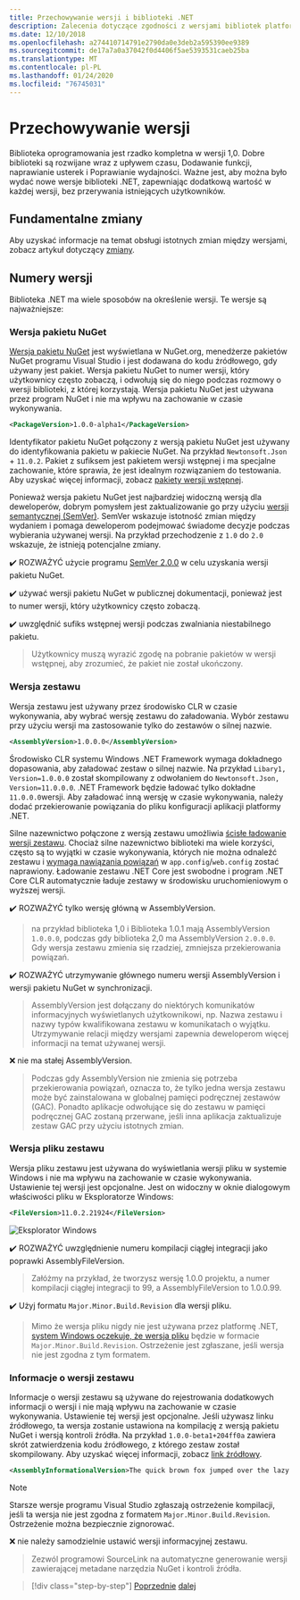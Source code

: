 ```yaml
---
title: Przechowywanie wersji i biblioteki .NET
description: Zalecenia dotyczące zgodności z wersjami bibliotek platformy .NET.
ms.date: 12/10/2018
ms.openlocfilehash: a274410714791e2790da0e3deb2a595390ee9389
ms.sourcegitcommit: de17a7a0a37042f0d4406f5ae5393531caeb25ba
ms.translationtype: MT
ms.contentlocale: pl-PL
ms.lasthandoff: 01/24/2020
ms.locfileid: "76745031"
---
```

# <a name="versioning"></a>Przechowywanie wersji

Biblioteka oprogramowania jest rzadko kompletna w wersji 1,0. Dobre biblioteki są rozwijane wraz z upływem czasu, Dodawanie funkcji, naprawianie usterek i Poprawianie wydajności. Ważne jest, aby można było wydać nowe wersje biblioteki .NET, zapewniając dodatkową wartość w każdej wersji, bez przerywania istniejących użytkowników.

## <a name="breaking-changes"></a>Fundamentalne zmiany

Aby uzyskać informacje na temat obsługi istotnych zmian między wersjami, zobacz artykuł dotyczący [zmiany](./breaking-changes.md).

## <a name="version-numbers"></a>Numery wersji

Biblioteka .NET ma wiele sposobów na określenie wersji. Te wersje są najważniejsze:

### <a name="nuget-package-version"></a>Wersja pakietu NuGet

[Wersja pakietu NuGet](/nuget/reference/package-versioning) jest wyświetlana w NuGet.org, menedżerze pakietów NuGet programu Visual Studio i jest dodawana do kodu źródłowego, gdy używany jest pakiet. Wersja pakietu NuGet to numer wersji, który użytkownicy często zobaczą, i odwołują się do niego podczas rozmowy o wersji biblioteki, z której korzystają. Wersja pakietu NuGet jest używana przez program NuGet i nie ma wpływu na zachowanie w czasie wykonywania.

```xml
<PackageVersion>1.0.0-alpha1</PackageVersion>
```

Identyfikator pakietu NuGet połączony z wersją pakietu NuGet jest używany do identyfikowania pakietu w pakiecie NuGet. Na przykład `Newtonsoft.Json` + `11.0.2`. Pakiet z sufiksem jest pakietem wersji wstępnej i ma specjalne zachowanie, które sprawia, że jest idealnym rozwiązaniem do testowania. Aby uzyskać więcej informacji, zobacz [pakiety wersji wstępnej](./nuget.md#pre-release-packages).

Ponieważ wersja pakietu NuGet jest najbardziej widoczną wersją dla deweloperów, dobrym pomysłem jest zaktualizowanie go przy użyciu [wersji semantycznej (SemVer)](https://semver.org/). SemVer wskazuje istotność zmian między wydaniem i pomaga deweloperom podejmować świadome decyzje podczas wybierania używanej wersji. Na przykład przechodzenie z `1.0` do `2.0` wskazuje, że istnieją potencjalne zmiany.

✔️ ROZWAŻYĆ użycie programu [SemVer 2.0.0](https://semver.org/) w celu uzyskania wersji pakietu NuGet.

✔️ używać wersji pakietu NuGet w publicznej dokumentacji, ponieważ jest to numer wersji, który użytkownicy często zobaczą.

✔️ uwzględnić sufiks wstępnej wersji podczas zwalniania niestabilnego pakietu.

> Użytkownicy muszą wyrazić zgodę na pobranie pakietów w wersji wstępnej, aby zrozumieć, że pakiet nie został ukończony.

### <a name="assembly-version"></a>Wersja zestawu

Wersja zestawu jest używany przez środowisko CLR w czasie wykonywania, aby wybrać wersję zestawu do załadowania. Wybór zestawu przy użyciu wersji ma zastosowanie tylko do zestawów o silnej nazwie.

```xml
<AssemblyVersion>1.0.0.0</AssemblyVersion>
```

Środowisko CLR systemu Windows .NET Framework wymaga dokładnego dopasowania, aby załadować zestaw o silnej nazwie. Na przykład `Libary1, Version=1.0.0.0` został skompilowany z odwołaniem do `Newtonsoft.Json, Version=11.0.0.0`. .NET Framework będzie ładować tylko dokładne `11.0.0.0`wersji. Aby załadować inną wersję w czasie wykonywania, należy dodać przekierowanie powiązania do pliku konfiguracji aplikacji platformy .NET.

Silne nazewnictwo połączone z wersją zestawu umożliwia [ścisłe ładowanie wersji zestawu](../assembly/versioning.md). Chociaż silne nazewnictwo biblioteki ma wiele korzyści, często są to wyjątki w czasie wykonywania, których nie można odnaleźć zestawu i [wymaga nawiązania powiązań](../../framework/configure-apps/redirect-assembly-versions.md) w `app.config`/`web.config` zostać naprawiony. Ładowanie zestawu .NET Core jest swobodne i program .NET Core CLR automatycznie ładuje zestawy w środowisku uruchomieniowym o wyższej wersji.

✔️ ROZWAŻYĆ tylko wersję główną w AssemblyVersion.

> na przykład biblioteka 1,0 i Biblioteka 1.0.1 mają AssemblyVersion `1.0.0.0`, podczas gdy biblioteka 2,0 ma AssemblyVersion `2.0.0.0`. Gdy wersja zestawu zmienia się rzadziej, zmniejsza przekierowania powiązań.

✔️ ROZWAŻYĆ utrzymywanie głównego numeru wersji AssemblyVersion i wersji pakietu NuGet w synchronizacji.

> AssemblyVersion jest dołączany do niektórych komunikatów informacyjnych wyświetlanych użytkownikowi, np. Nazwa zestawu i nazwy typów kwalifikowana zestawu w komunikatach o wyjątku. Utrzymywanie relacji między wersjami zapewnia deweloperom więcej informacji na temat używanej wersji.

❌ nie ma stałej AssemblyVersion.

> Podczas gdy AssemblyVersion nie zmienia się potrzeba przekierowania powiązań, oznacza to, że tylko jedna wersja zestawu może być zainstalowana w globalnej pamięci podręcznej zestawów (GAC). Ponadto aplikacje odwołujące się do zestawu w pamięci podręcznej GAC zostaną przerwane, jeśli inna aplikacja zaktualizuje zestaw GAC przy użyciu istotnych zmian.

### <a name="assembly-file-version"></a>Wersja pliku zestawu

Wersja pliku zestawu jest używana do wyświetlania wersji pliku w systemie Windows i nie ma wpływu na zachowanie w czasie wykonywania. Ustawienie tej wersji jest opcjonalne. Jest on widoczny w oknie dialogowym właściwości pliku w Eksploratorze Windows:

```xml
<FileVersion>11.0.2.21924</FileVersion>
```

![Eksplorator Windows](./media/versioning/win-properties.png "Windows Explorer")

✔️ ROZWAŻYĆ uwzględnienie numeru kompilacji ciągłej integracji jako poprawki AssemblyFileVersion.

> Załóżmy na przykład, że tworzysz wersję 1.0.0 projektu, a numer kompilacji ciągłej integracji to 99, a AssemblyFileVersion to 1.0.0.99.

✔️ Użyj formatu `Major.Minor.Build.Revision` dla wersji pliku.

> Mimo że wersja pliku nigdy nie jest używana przez platformę .NET, [system Windows oczekuje, że wersja pliku](/windows/desktop/menurc/versioninfo-resource) będzie w formacie `Major.Minor.Build.Revision`. Ostrzeżenie jest zgłaszane, jeśli wersja nie jest zgodna z tym formatem.

### <a name="assembly-informational-version"></a>Informacje o wersji zestawu

Informacje o wersji zestawu są używane do rejestrowania dodatkowych informacji o wersji i nie mają wpływu na zachowanie w czasie wykonywania. Ustawienie tej wersji jest opcjonalne. Jeśli używasz linku źródłowego, ta wersja zostanie ustawiona na kompilację z wersją pakietu NuGet i wersją kontroli źródła. Na przykład `1.0.0-beta1+204ff0a` zawiera skrót zatwierdzenia kodu źródłowego, z którego zestaw został skompilowany. Aby uzyskać więcej informacji, zobacz [link źródłowy](./sourcelink.md).

```xml
<AssemblyInformationalVersion>The quick brown fox jumped over the lazy dog.</AssemblyInformationalVersion>
```

> [!NOTE]
> Starsze wersje programu Visual Studio zgłaszają ostrzeżenie kompilacji, jeśli ta wersja nie jest zgodna z formatem `Major.Minor.Build.Revision`. Ostrzeżenie można bezpiecznie zignorować.

❌ nie należy samodzielnie ustawić wersji informacyjnej zestawu.

> Zezwól programowi SourceLink na automatyczne generowanie wersji zawierającej metadane narzędzia NuGet i kontroli źródła.

>[!div class="step-by-step"]
>[Poprzednie](publish-nuget-package.md)
>[dalej](breaking-changes.md)
